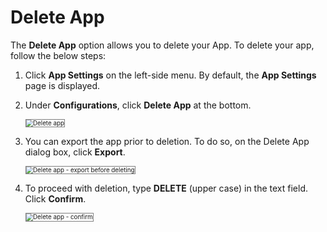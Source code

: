 # Delete App

The **Delete App** option allows you to delete your App. To delete your app, follow the below steps:

1. Click **App Settings** on the left-side menu. By default, the **App Settings** page is displayed.
2. Under **Configurations**, click **Delete App** at the bottom.  

    <img src="../images/delete-app-img1" alt="Delete app" title="Delete app" style="border:1px solid gray; zoom:70%;">

3. You can export the app prior to deletion. To do so, on the Delete App dialog box, click **Export**.  

    <img src="../images/delete-app-img3" alt="Delete app - export before deleting" title="Delete app - export before deleting" style="border:1px solid gray; zoom:70%;">

4. To proceed with deletion, type **DELETE** (upper case) in the text field. Click **Confirm**.  

    <img src="../images/delete-app-img1" alt="Delete app - confirm" title="Delete app - confirm" style="border:1px solid gray; zoom:70%;">